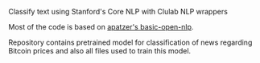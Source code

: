 Classify text using Stanford's Core NLP with Clulab NLP wrappers

Most of the code is based on [apatzer's basic-open-nlp](https://github.com/apatzer/basic-core-nlp).

Repository contains pretrained model for classification of news regarding Bitcoin prices and also
 all files used to train this model.
